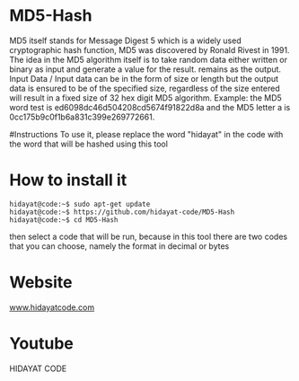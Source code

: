 # MD5-Hash
MD5 itself stands for Message Digest 5 which is a widely used cryptographic hash function, MD5 was discovered by Ronald Rivest in 1991. The idea in the MD5 algorithm itself is to take random data either written or binary as input and generate a value for the result. remains as the output.
Input Data / Input data can be in the form of size or length but the output data is ensured to be of the specified size, regardless of the size entered will result in a fixed size of 32 hex digit MD5 algorithm. Example: the MD5 word test is ed6098dc46d504208cd5674f91822d8a and the MD5 letter a is 0cc175b9c0f1b6a831c399e269772661.

#Instructions
To use it, please replace the word "hidayat" in the code with the word that will be hashed using this tool

# How to install it
```console
hidayat@code:~$ sudo apt-get update 
hidayat@code:~$ https://github.com/hidayat-code/MD5-Hash
hidayat@code:~$ cd MD5-Hash
```
then select a code that will be run, because in this tool there are two codes that you can choose, namely the format in decimal or bytes
# Website
www.hidayatcode.com

# Youtube 
HIDAYAT CODE
